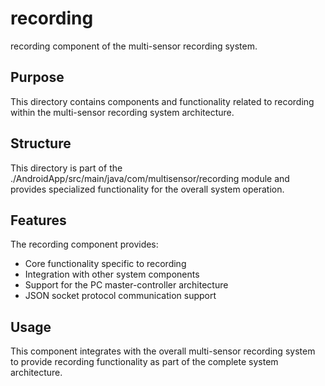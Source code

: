 # recording

recording component of the multi-sensor recording system.

## Purpose

This directory contains components and functionality related to recording within the multi-sensor recording system architecture.

## Structure

This directory is part of the ./AndroidApp/src/main/java/com/multisensor/recording module and provides specialized functionality for the overall system operation.

## Features

The recording component provides:
- Core functionality specific to recording
- Integration with other system components
- Support for the PC master-controller architecture
- JSON socket protocol communication support

## Usage

This component integrates with the overall multi-sensor recording system to provide recording functionality as part of the complete system architecture.
